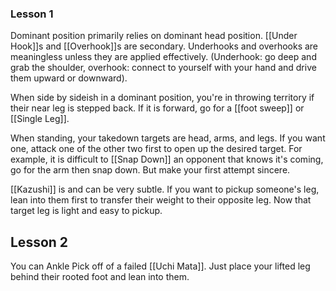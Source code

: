 ### Lesson 1
Dominant position primarily relies on dominant head position.  [[Under Hook]]s and [[Overhook]]s are secondary.  Underhooks and overhooks are meaningless unless they are applied effectively. (Underhook: go deep and grab the shoulder, overhook: connect to yourself with your hand and drive them upward or downward).

When side by sideish in a dominant position, you're in throwing territory if their near leg is stepped back.  If it is forward, go for a [[foot sweep]] or [[Single Leg]].

When standing, your takedown targets are head, arms, and legs.  If you want one, attack one of the other two first to open up the desired target.  For example, it is difficult to [[Snap Down]] an opponent that knows it's coming, go for the arm then snap down.  But make your first attempt sincere.

[[Kazushi]] is and can be very subtle.  If you want to pickup someone's leg, lean into them first to transfer their weight to their opposite leg.  Now that target leg is light and easy to pickup.

## Lesson 2

You can Ankle Pick off of a failed [[Uchi Mata]].  Just place your lifted leg behind their rooted foot and lean into them.